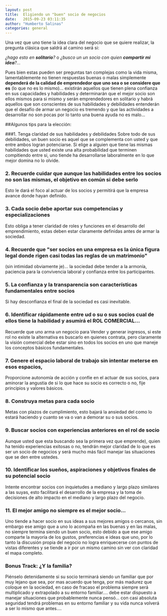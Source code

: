 ```yaml
---
layout: post
title:  Eligiendo un "buen" socio de negocios
date:   2015-09-23 03:11:35
author: "Humberto Salinas"
categories: general
---
```

Una vez que uno tiene la idea clara del negocio que se quiere realizar, la pregunta clásica que saldrá al camino será si:

*¿hago esto en **solitario**?* o *¿busco un un socio con quien **compartir mi idea**?...*

<!--more-->

Pues bien estas pueden ser preguntas tan complejas como la vida misma, lamentablemente no tienen respuestas buenas o malas
simplemente **dependerá de la calidad de emprendedor que uno sea o se considere que es** (lo que no es lo mismo)... 
existirán aquellos que tienen plena confianza en sus capacidades y habilidades y determinarán que el mejor socio son
ellos mismos para si mismo y serán emprendedores en solitario y habrá aquellos que son conscientes de sus habilidades y 
debilidades entenderán que el desafío de armar un negocio es tremendo y que las actividades a desarrollar no son pocas por
lo tanto una buena ayuda no es malo...

##Algunos tips para la elección:

###1. Tenga claridad de sus habilidades y debilidades
Sobre todo de sus debilidades, un buen socio es aquel que se complementa con usted y que entre ambos logran potenciarse. 
Si elige a alguien que tiene las mismas habilidades que usted existe una alta probabilidad que terminen compitiendo entre 
si, uno tiende ha desarrollarse laboralmente en lo que mejor domina no lo olvide.

### 2. Recuerde cuidar que aunque las habilidades entre los socios no son las mismas, el objetivo en común si debe serlo 
Esto le dará el foco al actuar de los socios y permitirá que la empresa avance donde hayan definido.

### 3. Cada socio debe aportar sus competencias y especializaciones
Esto obliga a tener claridad de roles y funciones en el desarrollo del emprendimiento, estas deben estar claramente 
definidas antes de armar la sociedad.

### 4. Recuerde que "ser socios en una empresa es la única figura legal donde rigen casi todas las reglas de un matrimonio" 
(sin intimidad obviamente je)... la sociedad debe tender a la armonía, paciencia para la convivencia laboral y confianza 
entre los participantes.

### 5. La confianza y la transparencia son características fundamentales entre socios
Si hay desconfianza el final de la sociedad es casi inevitable.

### 6. Identificar rápidamente entre ud o su o sus socios cual de ellos tiene la habilidad y asumirá el ROL COMERCIAL... 
Recuerde que uno arma un negocio para Vender y generar ingresos, si este rol no existe la alternativa es buscarlo en 
quienes contrata, pero claramente la visión comercial debe estar sino en todos los socios en uno que maneje los conceptos 
básicos fundamentales.

### 7. Genere el espacio laboral de trabajo sin intentar meterse en esos espacios,
Proporcione autonomía de acción y confíe en el actuar de sus socios, para aminorar la angustia de si lo que hace su socio 
es correcto o no, fije principios y valores básicos.

### 8. Construya metas para cada socio 
Metas con plazos de cumplimiento, esto bajará la ansiedad del como lo estará haciendo y cuanto se va o van a demorar su 
o sus socios.

### 9. Buscar socios con experiencias anteriores en el rol de socio
Aunque usted que esta buscando sea la primera vez que emprende), quien ha tenido experiencias exitosas o no, tendrán 
mejor claridad de lo que es ser un socio de negocios y será mucho más fácil manejar las situaciones que se den entre ustedes.

### 10. Identificar los sueños, aspiraciones y objetivos finales de su potencial socio
Intente encontrar socios con inquietudes a mediano y largo plazo similares a las suyas, esto facilitará el desarrollo 
de la empresa y la toma de decisiones de alto impacto en el mediano y largo plazo del negocio.

### 11. El mejor amigo no siempre es el mejor socio... 
Uno tiende a hacer socio en sus ideas a sus mejores amigos o cercanos, sin embargo ese amigo que a uno lo acompaña en 
las buenas y en las malas, no siempre termina siendo un buen socio, esto debido a que ese amigo comparte la mayoría de 
los gustos, preferencias e ideas que uno, por lo tanto la discusión propia del negocio no logra enriquecerse con puntos 
de vistas diferentes y se tiende a ir por un mismo camino sin ver con claridad el mapa completo.

### Bonus Track: ¿Y la familia? 
Piénselo detenidamente si su socio terminará siendo un familiar que por muy lejano que sea, por mas 
acuerdo que tenga, por más madurez que coloque en la sociedad, en caso de fracaso el problema siempre será multiplicado 
y extrapolado a su entorno familiar.... debe estar dispuesto a manejar situaciones que probablemente nunca pensó... con 
casi absoluta seguridad tendrá problemas en su entorno familiar y su vida nunca volverá a ser lo mismo que antes....

